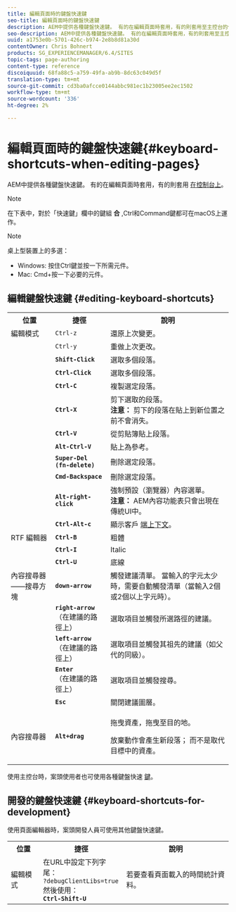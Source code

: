 ```yaml
---
title: 編輯頁面時的鍵盤快速鍵
seo-title: 編輯頁面時的鍵盤快速鍵
description: AEM中提供各種鍵盤快速鍵。 有的在編輯頁面時套用，有的則套用至主控台的使用。
seo-description: AEM中提供各種鍵盤快速鍵。 有的在編輯頁面時套用，有的則套用至主控台的使用。
uuid: a1753e0b-5701-426c-b974-2e8b8d81a30d
contentOwner: Chris Bohnert
products: SG_EXPERIENCEMANAGER/6.4/SITES
topic-tags: page-authoring
content-type: reference
discoiquuid: 68fa88c5-a759-49fa-ab9b-8dc63c049d5f
translation-type: tm+mt
source-git-commit: cd3ba0afcce0144abbc981ec1b23005ee2ec1502
workflow-type: tm+mt
source-wordcount: '336'
ht-degree: 2%

---
```



# 編輯頁面時的鍵盤快速鍵{#keyboard-shortcuts-when-editing-pages}

AEM中提供各種鍵盤快速鍵。 有的在編輯頁面時套用，有的則套用 [在控制台上](/help/sites-classic-ui-authoring/author-env-keyboard-shortcuts.md)。

>[!NOTE]
>
>在下表中，對於「快速鍵」欄中的鍵組 **合** ,Ctrl和Command鍵都可在macOS上運作。

>[!NOTE]
>
>桌上型裝置上的多選：
>
>* Windows: 按住Ctrl鍵並按一下所需元件。
>* Mac: Cmd+按一下必要的元件。

>



## 編輯鍵盤快速鍵 {#editing-keyboard-shortcuts}

<table> 
 <tbody> 
  <tr> 
   <th>位置</th> 
   <th>捷徑</th> 
   <th>說明</th> 
  </tr> 
  <tr> 
   <td>編輯模式</td> 
   <td><code>Ctrl-z</code></td> 
   <td>還原上次變更。</td> 
  </tr> 
  <tr> 
   <td> </td> 
   <td><code>Ctrl-y</code></td> 
   <td>重做上次更改。</td> 
  </tr> 
  <tr> 
   <td> </td> 
   <td><strong><code>Shift-Click</code></strong></td> 
   <td>選取多個段落。</td> 
  </tr> 
  <tr> 
   <td> </td> 
   <td><strong><code>Ctrl-Click</code></strong></td> 
   <td>選取多個段落。</td> 
  </tr> 
  <tr> 
   <td> </td> 
   <td><strong><code>Ctrl-C</code></strong></td> 
   <td>複製選定段落。</td> 
  </tr> 
  <tr> 
   <td> </td> 
   <td><strong><code>Ctrl-X</code></strong></td> 
   <td>剪下選取的段落。<strong><br /> 注意：</strong> 剪下的段落在貼上到新位置之前不會消失。</td> 
  </tr> 
  <tr> 
   <td> </td> 
   <td><strong><code>Ctrl-V</code></strong></td> 
   <td>從剪貼簿貼上段落。</td> 
  </tr> 
  <tr> 
   <td> </td> 
   <td><strong><code>Alt-Ctrl-V</code></strong></td> 
   <td>貼上為參考。</td> 
  </tr> 
  <tr> 
   <td> </td> 
   <td><strong><code>Super-Del (fn-delete)</code></strong></td> 
   <td>刪除選定段落。</td> 
  </tr> 
  <tr> 
   <td> </td> 
   <td><strong><code>Cmd-Backspace</code></strong></td> 
   <td>刪除選定段落。</td> 
  </tr> 
  <tr> 
   <td> </td> 
   <td><strong><code>Alt-right-click</code></strong></td> 
   <td>強制預設（瀏覽器）內容選單。<br /> <strong>注意：</strong> AEM內容功能表只會出現在傳統UI中。</td> 
  </tr> 
  <tr> 
   <td> </td> 
   <td><strong><code>Ctrl-Alt-c</code></strong></td> 
   <td>顯示客戶 <a href="/help/sites-administering/client-context.md">端上下文</a>。</td> 
  </tr> 
  <tr> 
   <td>RTF 編輯器<br /> </td> 
   <td><strong><code>Ctrl-B</code></strong><br /> </td> 
   <td>粗體</td> 
  </tr> 
  <tr> 
   <td> </td> 
   <td><strong><code>Ctrl-I</code></strong><br /> </td> 
   <td>Italic<br /> </td> 
  </tr> 
  <tr> 
   <td> </td> 
   <td><strong><code>Ctrl-U</code></strong><br /> </td> 
   <td>底線</td> 
  </tr> 
  <tr> 
   <td>內容搜尋器——搜尋方塊</td> 
   <td><strong><code>down-arrow</code></strong></td> 
   <td>觸發建議清單。 當輸入的字元太少時，需要自動觸發清單（當輸入2個或2個以上字元時）。</td> 
  </tr> 
  <tr> 
   <td> </td> 
   <td><strong><code>right-arrow</code></strong><br /> （在建議的路徑上）</td> 
   <td>選取項目並觸發所選路徑的建議。</td> 
  </tr> 
  <tr> 
   <td> </td> 
   <td><strong><code>left-arrow</code></strong><br /> （在建議的路徑上）</td> 
   <td>選取項目並觸發其祖先的建議（如父代的同級）。</td> 
  </tr> 
  <tr> 
   <td> </td> 
   <td><strong><code>Enter</code></strong><br /> （在建議的路徑上）</td> 
   <td>選取項目並觸發搜尋。</td> 
  </tr> 
  <tr> 
   <td> </td> 
   <td><strong><code>Esc</code></strong></td> 
   <td>關閉建議圖層。</td> 
  </tr> 
  <tr> 
   <td>內容搜尋器<br /> </td> 
   <td><strong><code>Alt+drag</code></strong></td> 
   <td><p>拖曳資產，拖曳至目的地。</p> <p>放棄動作會產生新段落； 而不是取代目標中的資產。</p> </td> 
  </tr> 
 </tbody> 
</table>

使用主控台時，案頭使用者也可使用各種鍵盤快速 [鍵](/help/sites-classic-ui-authoring/author-env-keyboard-shortcuts.md)。

## 開發的鍵盤快速鍵 {#keyboard-shortcuts-for-development}

使用頁面編輯器時，案頭開發人員可使用其他鍵盤快速鍵。

<table> 
 <tbody> 
  <tr> 
   <th>位置</th> 
   <th>捷徑</th> 
   <th>說明</th> 
  </tr> 
  <tr> 
   <td>編輯模式</td> 
   <td>在URL中設定下列字尾：<br /> <code>?debugClientLibs=true</code><br /> 然後使用：<br /> <strong><code>Ctrl-Shift-U</code></strong></td> 
   <td>若要查看頁面載入的時間統計資料。</td> 
  </tr> 
 </tbody> 
</table>

